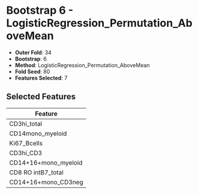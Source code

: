 # Bootstrap 6 - LogisticRegression_Permutation_AboveMean

- **Outer Fold**: 34
- **Bootstrap**: 6
- **Method**: LogisticRegression_Permutation_AboveMean
- **Fold Seed**: 80
- **Features Selected**: 7

## Selected Features

| Feature |
|---------|
| CD3hi_total |
| CD14mono_myeloid |
| Ki67_Bcells |
| CD3hi_CD3 |
| CD14+16+mono_myeloid |
| CD8 RO intB7_total |
| CD14+16+mono_CD3neg |
